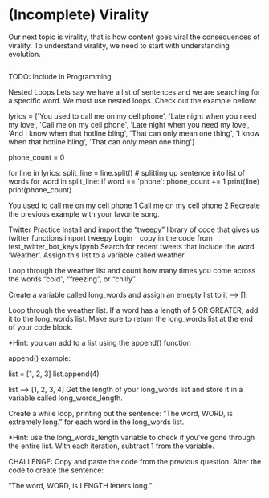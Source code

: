 # (Incomplete) Virality

Our next topic is virality, that is how content goes viral the consequences of virality. To understand virality, we need to start with understanding evolution.

```{tableofcontents}
```
TODO: Include in Programming

Nested Loops
Lets say we have a list of sentences and we are searching for a specific word. We must use nested loops. Check out the example bellow:

lyrics = ['You used to call me on my cell phone',
         'Late night when you need my love',
         'Call me on my cell phone',
         'Late night when you need my love',
         'And I know when that hotline bling',
         'That can only mean one thing',
         'I know when that hotline bling',
         'That can only mean one thing']

phone_count = 0

for line in lyrics:
    split_line = line.split() # splitting up sentence into list of words
    for word in split_line:
        if word == 'phone':
            phone_count += 1
            print(line)
            print(phone_count)

You used to call me on my cell phone
1
Call me on my cell phone
2
Recreate the previous example with your favorite song.

Twitter Practice
Install and import the “tweepy” library of code that gives us twitter functions
import tweepy
Login
_ copy in the code from test_twitter_bot_keys.ipynb
Search for recent tweets that include the word ‘Weather’. Assign this list to a variable called weather.

Loop through the weather list and count how many times you come across the words “cold”, “freezing”, or “chilly”

Create a variable called long_words and assign an emepty list to it –> [].

Loop through the weather list. If a word has a length of 5 OR GREATER, add it to the long_words list. Make sure to return the long_words list at the end of your code block.

*Hint: you can add to a list using the append() function

append() example:

list = [1, 2, 3]
list.append(4)

list  -->  [1, 2, 3, 4]
Get the length of your long_words list and store it in a variable called long_words_length.

Create a while loop, printing out the sentence: ”The word, WORD, is extremely long.” for each word in the long_words list.

*Hint: use the long_words_length variable to check if you’ve gone through the entire list. With each iteration, subtract 1 from the variable.

CHALLENGE: Copy and paste the code from the previous question. Alter the code to create the sentence:

”The word, WORD, is LENGTH letters long.”
